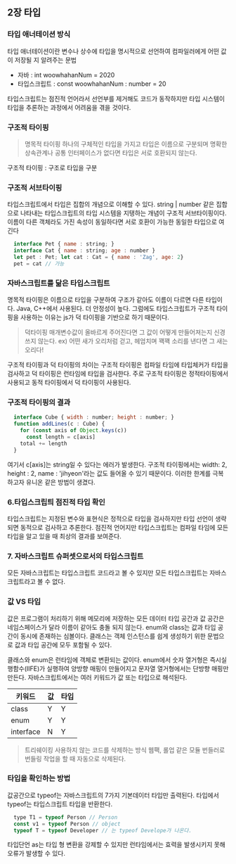 ## 2장 타입
### 타입 애너테이션 방식
타입 애너테이션이란 변수나 상수에 타입을 명시적으로 선언하여 컴파일러에게 어떤 값이 저장될 지 알려주는 문법

 - 자바 : int woowhahanNum = 2020
 - 타입스크립트 : const woowhahanNum : number = 20

 타입스크립트는 점진적 언어라서 선언부를 제거해도 코드가 동작하지만 타입 시스템이 타입을 추론하는 과정에서 어려움을 겪을 것이다.

### 구조적 타이핑
> 명목적 타이핑 
> 하나의 구체적인 타입을 가지고 타입은 이름으로 구분되며 명확한 상속관계나
> 공통 인터페이스가 없다면 타입은 서로 호환되지 않는다.

구조적 타이핑 :  구조로 타입을 구분

### 구조적 서브타이핑
타입스크립트에서 타입은 집합의 개념으로 이해할 수 있다.
string | number 같은 집합으로 나타내는 타입스크립트의 타입 시스템을 지탱하는 개념이 구조적 서브타이핑이다.
이름이 다른 객체라도 가진 속성이 동일하다면 서로 호환이 가능한 동일한 타입으로 여긴다

```javascript
  interface Pet { name : string; }
  interface Cat { name : string; age : number }
  let pet : Pet; let cat : Cat = { name : 'Zag', age: 2}
  pet = cat // 가능
```

### 자바스크립트를 닮은 타입스크립트
명목적 타이핑은 이름으로 타입을 구분하여 구조가 같아도 이름이 다르면 다른 타입이다. Java, C++에서 사용된다. 더 안정성이 높다.
그럼에도 타입스크립트가 구조적 타이핑을 사용하는 이유는 js가 덕 타이핑을 기반으로 하기 때문이다.
> 덕타이핑
> 매개변수값이 올바르게 주어진다면 그 값이 어떻게 만들어져는지 신경 쓰지 않는다.
> ex) 어떤 새가 오리처럼 걷고, 헤엄치며 꽥꽥 소리를 낸다면 그 새는 오리다!

구조적 타이핑과 덕 타이핑의 차이는 구조적 타이핑은 컴파일 타임에 타입체커가 타입을 검사하고 덕 타이핑은 런타임에 타입을 검사한다.
주로 구조적 타이핑은 정적타이핑에서 사용되고 동적 타이핑에서 덕 타이핑이 사용된다.
### 구조적 타이핑의 결과
```javascript
  interface Cube { width : number; height : number; }
  function addLines(c : Cube) {
    for (const axis of Object.keys(c))
      const length = c[axis]
    total += length
  }
```
여기서 c[axis]는 string일 수 있다는 에러가 발생한다. 
구조적 타이핑에서는 width: 2, height : 2, name : 'jihyeon'라는 값도 들어올 수 있기 때문이다. 이러한 한계를 극복하고자 유니온 같은 방법이 생겼다.

### 6.타입스크립틔 점진적 타입 확인
타입스크립트는 지정된 변수와 표현식은 정적으로 타입을 검사하지만 타입 선언이 생략되면 동적으로 검사하고 추론한다. 점진적 언어지만 타입스크립트는 컴파일 타임에 모든 타입을 알고 있을 때 최상의 결과를 보여준다.

### 7. 자바스크립트 슈퍼셋으로서의 타입스크립트
모든 자바스크립트는 타입스크립트 코드라고 볼 수 있지만 모든 타입스크립트는 자바스크립트라고 볼 수 없다.

### 값 VS 타입
값은 프로그램이 처리하기 위해 메모리에 저장하는 모든 데이터
타입 공간과 값 공간은 네임스페이스가 달라 이름이 같아도 충돌 되지 않는다.
enum와 class는 값과 타입 공간이 동시에 존재하는 심볼이다.
클래스는 객체 인스턴스를 쉽게 생성하기 위한 문법으로 값과 타입 공간에 모두 포함될 수 있다.

클래스와 enum은 런타임에 객체로 변환되는 값이다.
enum에서 숫자 열거형은 즉시실행함수(IIFE)가 실행하여 양방향 매핑이 만들어지고
문자열 열거형에서는 단방향 매핑만 만든다.
자바스크립트에서는 여러 키워드가 값 또는 타입으로 해석된다.

|키워드|값|타입|
|---|---|---|
|class|Y|Y|
|enum|Y|Y|
|interface|N|Y|

> 트리쉐이킹
> 사용하지 않는 코드를 삭제하는 방식
> 웹팩, 롤업 같은 모듈 번들러로 번들링 작업을 할 때 자동으로 삭제된다.
### 타입을 확인하는 방법
값공간으로 typeof는 자바스크립트의 7가지 기본데이터 타입만 출력된다.
타입에서 typeof는 타입스크립트 타입을 반환한다.
```javascript
  type T1 = typeof Person // Person
  const v1 = typeof Person // object
  typeof T = typeof Developer // 는 typeof Develope가 나온다.
``` 

타입단언 as는 타입 형 변환을 강제할 수 있지만 런타임에서는 효력을 발생시키지 못해 오류가 발생할 수 있다.
